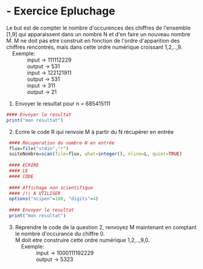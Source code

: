# - Exercice Epluchage

  Le but est de compter le nombre d'occurences des chiffres de l'ensemble [1,9] qui apparaissent dans un nombre N et d'en faire un nouveau nombre M.
  M ne doit pas etre construit en fonction de l'ordre d'apparition des chiffres rencontrés, mais dans cette ordre numérique croissant 1,2,..,9.
    <br/> &nbsp;&nbsp;&nbsp; Exemple:
    <br/>&nbsp;&nbsp;&nbsp;&nbsp;&nbsp;&nbsp;&nbsp;&nbsp;&nbsp;&nbsp;&nbsp;&nbsp;&nbsp; input  -> 111112229 
    <br/>&nbsp;&nbsp;&nbsp;&nbsp;&nbsp;&nbsp;&nbsp;&nbsp;&nbsp;&nbsp;&nbsp;&nbsp;&nbsp; output -> 531
    <br/>&nbsp;&nbsp;&nbsp;&nbsp;&nbsp;&nbsp;&nbsp;&nbsp;&nbsp;&nbsp;&nbsp;&nbsp;&nbsp; input  -> 122121911 
    <br/>&nbsp;&nbsp;&nbsp;&nbsp;&nbsp;&nbsp;&nbsp;&nbsp;&nbsp;&nbsp;&nbsp;&nbsp;&nbsp; output -> 531
    <br/>&nbsp;&nbsp;&nbsp;&nbsp;&nbsp;&nbsp;&nbsp;&nbsp;&nbsp;&nbsp;&nbsp;&nbsp;&nbsp; input  -> 311 
    <br/>&nbsp;&nbsp;&nbsp;&nbsp;&nbsp;&nbsp;&nbsp;&nbsp;&nbsp;&nbsp;&nbsp;&nbsp;&nbsp; output -> 21
            
  1) Envoyer le resultat pour n = 685415111
  ```R
 #### Envoyer le resultat
 print("mon resultat") 
 ```
  2) Ecrire le code R qui renvoie M à partir du N récupérer en entrée
  ```R
   #### Recuperation du nombre N en entrée
   flux=file("stdin","r")
   suiteNombre=scan(file=flux, what=integer(), nline=L, quiet=TRUE)
   
   #### ECRIRE 
   #### LE 
   #### CODE
   
   #### Affichage non scientifique 
   #### /!\ A UTILISER
   options("scipen"=100, "digits"=4)
   
   #### Envoyer le resultat
   print("mon resultat")
   ```
  3) Reprendre le code de la question 2, renvoyez M maintenant en comptant le nombre d'occurance du chiffre 0.
    <br/> M doit etre construire cette ordre numérique 1,2,..,9,0.
    <br/> &nbsp;&nbsp;&nbsp; Exemple:
    <br/>&nbsp;&nbsp;&nbsp;&nbsp;&nbsp;&nbsp;&nbsp;&nbsp;&nbsp;&nbsp;&nbsp;&nbsp;&nbsp; input  -> 1000111192229 
    <br/>&nbsp;&nbsp;&nbsp;&nbsp;&nbsp;&nbsp;&nbsp;&nbsp;&nbsp;&nbsp;&nbsp;&nbsp;&nbsp; output -> 5323
